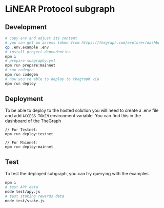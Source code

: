 # LiNEAR Protocol subgraph

## Development

```bash
# copy env and adjust its content
# you can get an access token from https://thegraph.com/explorer/dashboard
cp .env.example .env
# install project dependencies
npm i
# prepare subgraphy.yml
npm run prepare:mainnet
# run codegen
npm run codegen
# now you're able to deploy to thegraph via
npm run deploy
```

## Deployment

To be able to deploy to the hosted solution you will need to create a .env file and add `ACCESS_TOKEN` environment variable. You can find this in the dashboard of the TheGraph

```
// For Testnet:
npm run deploy:testnet

// For Mainnet:
npm run deploy:mainnet
```

## Test

To test the deployed subgraph, you can try querying with the examples.

```bash
npm i
# test APY data
node test/apy.js
# test staking rewards data
node test/stake.js
```
